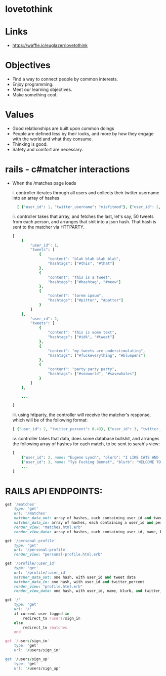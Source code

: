 lovetothink
===========

# Links
* https://waffle.io/euglazer/lovetothink

# Objectives
* Find a way to connect people by common interests. 
* Enjoy programming.
* Meet our learning objectives.
* Make something cool.

# Values
* Good relationships are built upon common doings
* People are defined less by their looks, and more by how they engage with the world and what they consume.
* Thinking is good.
* Safety and comfort are necessary.

# rails - c#matcher interactions
* When the /matches page loads

	i. controller iterates through all users and collects their twitter username into an array of hashes
	```ruby
	  [ {"user_id": 1, "twitter_username": "misfitmod"}, {"user_id": 2, "twitter_username": "deephousekitty"}, ... ]
	```
  ii. controller takes that array, and fetches the last, let's say, 50 tweets from each person, and arranges that shit into a json hash. That hash is sent to the matcher via HTTPARTY.
	```ruby
	[ 
		{ 
			"user_id": 1,
			"tweets": [
				{ 
					"content": "blah blah blah blah",
					"hashtags": ["#this", "#that"]
				},
				{ 
					"content": "this is a tweet",
					"hashtags": ["#hashtag", "#meow"]
				},
				{ 
					"content": "lorem ipsum",
					"hashtags": ["#pitter", "#patter"]
				}
			]
		},
			"user_id": 2,
			"tweets": [
				{ 
					"content": "this is some text",
					"hashtags": ["#idk", "#tweet"]
				},
				{ 
					"content": "my tweets are understimulating",
					"hashtags": ["#fuckeverything", "#bluepens"]
				},
				{ 
					"content": "party party party",
					"hashtags": ["#seaworld", "#savewhales"]
				}
			]
		},
	
		...
	
	]
	```
	iii. using httparty, the controller will receive the matcher's response, which will be of the following format:
	```ruby 
	[ {"user_id": 2, "twitter_percent": 0.43}, {"user_id": 3, "twitter_percent": 0.56}, ... ]
	```
	iv. controller takes that data, does some database bullshit, and arranges the following array of hashes for each match, to be sent to sarah's view:
	```ruby 
	[ 
		{"user_id": 2, name: "Eugene Lynch", "blurb": "I LIKE CATS AND ELECTRITY", "twitter_percent": 0.32}, 
		{"user_id": 3, name: "Tye Fucking Bennet", "blurb": "WELCOME TO INVERCARGILL", "twitter_percent": 0.56}, 
		... 
	]
	```
	
# RAILS API ENDPOINTS:
```ruby
get '/matches'
	type: 'get'
	url: '/matches'
	matcher_data_out: array of hashes, each containing user_id and tweet data.
	matcher_data_in: array of hashes, each containing a user_id and percent 
	render_view: "matches.html.erb"
	render_view_data: array of hashes, each containing user_id, name, blurb, and, twitter percent.

get '/personal-profile'
	type: 'get'
	url: '/personal-profile'
	render_view: "personal-profile.html.erb"

get '/profile/:user_id'
	type: 'get'
	url: '/profile/:user_id'
	matcher_data_out: one hash, with user_id and tweet data
	matcher_data_in: one hash, with user_id and twitter_percent
	render_view: "profile.html.erb"
	render_view_data: one hash, with user_id, name, blurb, and twitter_percent.

get '/'
	type: 'get'
	url: '/'
	if current user logged in 
		redirect_to /users/sign_in
	else
		redirect_to /matches
	end

get '/users/sign_in'
	type: 'get'
	url: '/users/sign_in'

get '/users/sign_up'
	type: 'get'
	url: '/users/sign_up'

```
